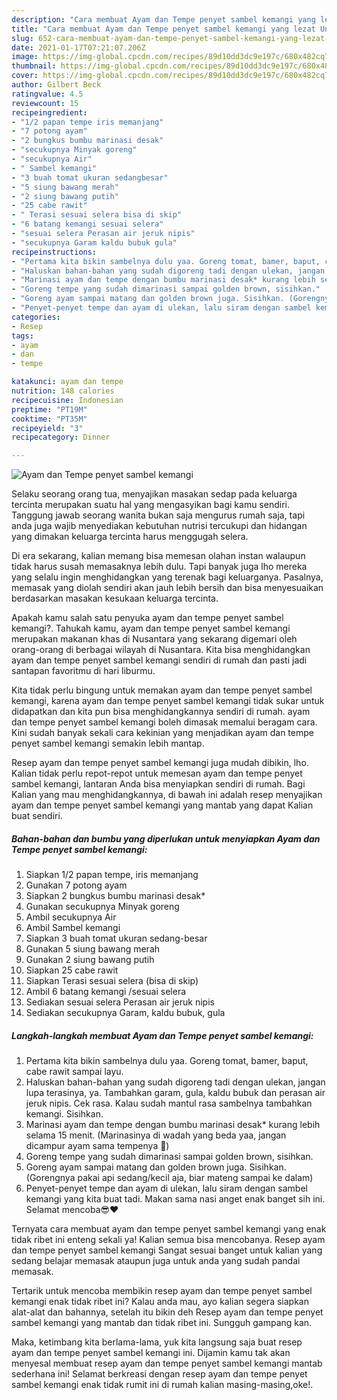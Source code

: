 ```yaml
---
description: "Cara membuat Ayam dan Tempe penyet sambel kemangi yang lezat Untuk Jualan"
title: "Cara membuat Ayam dan Tempe penyet sambel kemangi yang lezat Untuk Jualan"
slug: 652-cara-membuat-ayam-dan-tempe-penyet-sambel-kemangi-yang-lezat-untuk-jualan
date: 2021-01-17T07:21:07.206Z
image: https://img-global.cpcdn.com/recipes/89d10dd3dc9e197c/680x482cq70/ayam-dan-tempe-penyet-sambel-kemangi-foto-resep-utama.jpg
thumbnail: https://img-global.cpcdn.com/recipes/89d10dd3dc9e197c/680x482cq70/ayam-dan-tempe-penyet-sambel-kemangi-foto-resep-utama.jpg
cover: https://img-global.cpcdn.com/recipes/89d10dd3dc9e197c/680x482cq70/ayam-dan-tempe-penyet-sambel-kemangi-foto-resep-utama.jpg
author: Gilbert Beck
ratingvalue: 4.5
reviewcount: 15
recipeingredient:
- "1/2 papan tempe iris memanjang"
- "7 potong ayam"
- "2 bungkus bumbu marinasi desak"
- "secukupnya Minyak goreng"
- "secukupnya Air"
- " Sambel kemangi"
- "3 buah tomat ukuran sedangbesar"
- "5 siung bawang merah"
- "2 siung bawang putih"
- "25 cabe rawit"
- " Terasi sesuai selera bisa di skip"
- "6 batang kemangi sesuai selera"
- "sesuai selera Perasan air jeruk nipis"
- "secukupnya Garam kaldu bubuk gula"
recipeinstructions:
- "Pertama kita bikin sambelnya dulu yaa. Goreng tomat, bamer, baput, cabe rawit sampai layu."
- "Haluskan bahan-bahan yang sudah digoreng tadi dengan ulekan, jangan lupa terasinya, ya. Tambahkan garam, gula, kaldu bubuk dan perasan air jeruk nipis. Cek rasa. Kalau sudah mantul rasa sambelnya tambahkan kemangi. Sisihkan."
- "Marinasi ayam dan tempe dengan bumbu marinasi desak* kurang lebih selama 15 menit. (Marinasinya di wadah yang beda yaa, jangan dicampur ayam sama tempenya 🙈)"
- "Goreng tempe yang sudah dimarinasi sampai golden brown, sisihkan."
- "Goreng ayam sampai matang dan golden brown juga. Sisihkan. (Gorengnya pakai api sedang/kecil aja, biar mateng sampai ke dalam)"
- "Penyet-penyet tempe dan ayam di ulekan, lalu siram dengan sambel kemangi yang kita buat tadi. Makan sama nasi anget enak banget sih ini. Selamat mencoba😎❤️"
categories:
- Resep
tags:
- ayam
- dan
- tempe

katakunci: ayam dan tempe 
nutrition: 148 calories
recipecuisine: Indonesian
preptime: "PT19M"
cooktime: "PT35M"
recipeyield: "3"
recipecategory: Dinner

---
```



![Ayam dan Tempe penyet sambel kemangi](https://img-global.cpcdn.com/recipes/89d10dd3dc9e197c/680x482cq70/ayam-dan-tempe-penyet-sambel-kemangi-foto-resep-utama.jpg)

Selaku seorang orang tua, menyajikan masakan sedap pada keluarga tercinta merupakan suatu hal yang mengasyikan bagi kamu sendiri. Tanggung jawab seorang  wanita bukan saja mengurus rumah saja, tapi anda juga wajib menyediakan kebutuhan nutrisi tercukupi dan hidangan yang dimakan keluarga tercinta harus menggugah selera.

Di era  sekarang, kalian memang bisa memesan olahan instan walaupun tidak harus susah memasaknya lebih dulu. Tapi banyak juga lho mereka yang selalu ingin menghidangkan yang terenak bagi keluarganya. Pasalnya, memasak yang diolah sendiri akan jauh lebih bersih dan bisa menyesuaikan berdasarkan masakan kesukaan keluarga tercinta. 



Apakah kamu salah satu penyuka ayam dan tempe penyet sambel kemangi?. Tahukah kamu, ayam dan tempe penyet sambel kemangi merupakan makanan khas di Nusantara yang sekarang digemari oleh orang-orang di berbagai wilayah di Nusantara. Kita bisa menghidangkan ayam dan tempe penyet sambel kemangi sendiri di rumah dan pasti jadi santapan favoritmu di hari liburmu.

Kita tidak perlu bingung untuk memakan ayam dan tempe penyet sambel kemangi, karena ayam dan tempe penyet sambel kemangi tidak sukar untuk didapatkan dan kita pun bisa menghidangkannya sendiri di rumah. ayam dan tempe penyet sambel kemangi boleh dimasak memalui beragam cara. Kini sudah banyak sekali cara kekinian yang menjadikan ayam dan tempe penyet sambel kemangi semakin lebih mantap.

Resep ayam dan tempe penyet sambel kemangi juga mudah dibikin, lho. Kalian tidak perlu repot-repot untuk memesan ayam dan tempe penyet sambel kemangi, lantaran Anda bisa menyiapkan sendiri di rumah. Bagi Kalian yang mau menghidangkannya, di bawah ini adalah resep menyajikan ayam dan tempe penyet sambel kemangi yang mantab yang dapat Kalian buat sendiri.

<!--inarticleads1-->

##### Bahan-bahan dan bumbu yang diperlukan untuk menyiapkan Ayam dan Tempe penyet sambel kemangi:

1. Siapkan 1/2 papan tempe, iris memanjang
1. Gunakan 7 potong ayam
1. Siapkan 2 bungkus bumbu marinasi desak*
1. Gunakan secukupnya Minyak goreng
1. Ambil secukupnya Air
1. Ambil  Sambel kemangi
1. Siapkan 3 buah tomat ukuran sedang-besar
1. Gunakan 5 siung bawang merah
1. Gunakan 2 siung bawang putih
1. Siapkan 25 cabe rawit
1. Siapkan  Terasi sesuai selera (bisa di skip)
1. Ambil 6 batang kemangi /sesuai selera
1. Sediakan sesuai selera Perasan air jeruk nipis
1. Sediakan secukupnya Garam, kaldu bubuk, gula




<!--inarticleads2-->

##### Langkah-langkah membuat Ayam dan Tempe penyet sambel kemangi:

1. Pertama kita bikin sambelnya dulu yaa. Goreng tomat, bamer, baput, cabe rawit sampai layu.
1. Haluskan bahan-bahan yang sudah digoreng tadi dengan ulekan, jangan lupa terasinya, ya. Tambahkan garam, gula, kaldu bubuk dan perasan air jeruk nipis. Cek rasa. Kalau sudah mantul rasa sambelnya tambahkan kemangi. Sisihkan.
1. Marinasi ayam dan tempe dengan bumbu marinasi desak* kurang lebih selama 15 menit. (Marinasinya di wadah yang beda yaa, jangan dicampur ayam sama tempenya 🙈)
1. Goreng tempe yang sudah dimarinasi sampai golden brown, sisihkan.
1. Goreng ayam sampai matang dan golden brown juga. Sisihkan. (Gorengnya pakai api sedang/kecil aja, biar mateng sampai ke dalam)
1. Penyet-penyet tempe dan ayam di ulekan, lalu siram dengan sambel kemangi yang kita buat tadi. Makan sama nasi anget enak banget sih ini. Selamat mencoba😎❤️




Ternyata cara membuat ayam dan tempe penyet sambel kemangi yang enak tidak ribet ini enteng sekali ya! Kalian semua bisa mencobanya. Resep ayam dan tempe penyet sambel kemangi Sangat sesuai banget untuk kalian yang sedang belajar memasak ataupun juga untuk anda yang sudah pandai memasak.

Tertarik untuk mencoba membikin resep ayam dan tempe penyet sambel kemangi enak tidak ribet ini? Kalau anda mau, ayo kalian segera siapkan alat-alat dan bahannya, setelah itu bikin deh Resep ayam dan tempe penyet sambel kemangi yang mantab dan tidak ribet ini. Sungguh gampang kan. 

Maka, ketimbang kita berlama-lama, yuk kita langsung saja buat resep ayam dan tempe penyet sambel kemangi ini. Dijamin kamu tak akan menyesal membuat resep ayam dan tempe penyet sambel kemangi mantab sederhana ini! Selamat berkreasi dengan resep ayam dan tempe penyet sambel kemangi enak tidak rumit ini di rumah kalian masing-masing,oke!.

